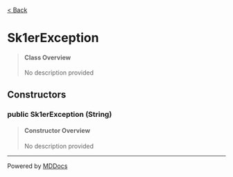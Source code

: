 [< Back](../README.md)
# Sk1erException #
>#### Class Overview ####
>No description provided
## Constructors ##
### public Sk1erException (String) ###
>#### Constructor Overview ####
>No description provided
>

---
Powered by [MDDocs](https://github.com/VRCube/MDDocs)